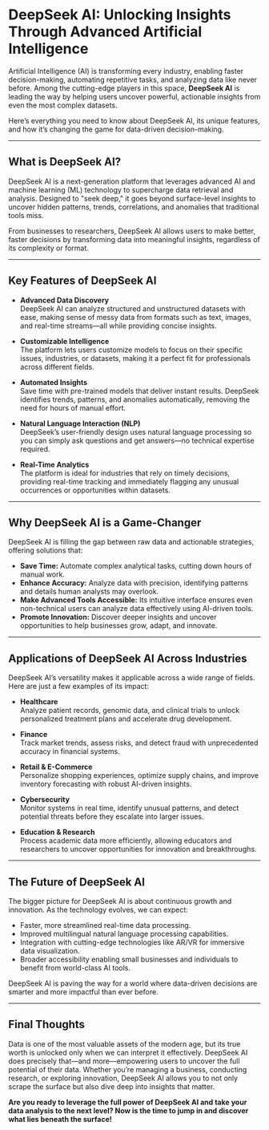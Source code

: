 # DeepSeek AI: Unlocking Insights Through Advanced Artificial Intelligence

Artificial Intelligence (AI) is transforming every industry, enabling faster decision-making, automating repetitive tasks, and analyzing data like never before. Among the cutting-edge players in this space, **DeepSeek AI** is leading the way by helping users uncover powerful, actionable insights from even the most complex datasets.

Here’s everything you need to know about DeepSeek AI, its unique features, and how it’s changing the game for data-driven decision-making.

---

## What is DeepSeek AI?

DeepSeek AI is a next-generation platform that leverages advanced AI and machine learning (ML) technology to supercharge data retrieval and analysis. Designed to "seek deep," it goes beyond surface-level insights to uncover hidden patterns, trends, correlations, and anomalies that traditional tools miss.

From businesses to researchers, DeepSeek AI allows users to make better, faster decisions by transforming data into meaningful insights, regardless of its complexity or format.

---

## Key Features of DeepSeek AI

- **Advanced Data Discovery**  
  DeepSeek AI can analyze structured and unstructured datasets with ease, making sense of messy data from formats such as text, images, and real-time streams—all while providing concise insights.

- **Customizable Intelligence**  
  The platform lets users customize models to focus on their specific issues, industries, or datasets, making it a perfect fit for professionals across different fields.

- **Automated Insights**  
  Save time with pre-trained models that deliver instant results. DeepSeek identifies trends, patterns, and anomalies automatically, removing the need for hours of manual effort.

- **Natural Language Interaction (NLP)**  
  DeepSeek’s user-friendly design uses natural language processing so you can simply ask questions and get answers—no technical expertise required.

- **Real-Time Analytics**  
  The platform is ideal for industries that rely on timely decisions, providing real-time tracking and immediately flagging any unusual occurrences or opportunities within datasets.

---

## Why DeepSeek AI is a Game-Changer

DeepSeek AI is filling the gap between raw data and actionable strategies, offering solutions that:

- **Save Time:** Automate complex analytical tasks, cutting down hours of manual work.  
- **Enhance Accuracy:** Analyze data with precision, identifying patterns and details human analysts may overlook.  
- **Make Advanced Tools Accessible:** Its intuitive interface ensures even non-technical users can analyze data effectively using AI-driven tools.  
- **Promote Innovation:** Discover deeper insights and uncover opportunities to help businesses grow, adapt, and innovate.  

---

## Applications of DeepSeek AI Across Industries

DeepSeek AI’s versatility makes it applicable across a wide range of fields. Here are just a few examples of its impact:

- **Healthcare**  
  Analyze patient records, genomic data, and clinical trials to unlock personalized treatment plans and accelerate drug development.

- **Finance**  
  Track market trends, assess risks, and detect fraud with unprecedented accuracy in financial systems.

- **Retail & E-Commerce**  
  Personalize shopping experiences, optimize supply chains, and improve inventory forecasting with robust AI-driven insights.

- **Cybersecurity**  
  Monitor systems in real time, identify unusual patterns, and detect potential threats before they escalate into larger issues.

- **Education & Research**  
  Process academic data more efficiently, allowing educators and researchers to uncover opportunities for innovation and breakthroughs.

---

## The Future of DeepSeek AI

The bigger picture for DeepSeek AI is about continuous growth and innovation. As the technology evolves, we can expect:

- Faster, more streamlined real-time data processing.  
- Improved multilingual natural language processing capabilities.  
- Integration with cutting-edge technologies like AR/VR for immersive data visualization.  
- Broader accessibility enabling small businesses and individuals to benefit from world-class AI tools.  

DeepSeek AI is paving the way for a world where data-driven decisions are smarter and more impactful than ever before.

---

## Final Thoughts

Data is one of the most valuable assets of the modern age, but its true worth is unlocked only when we can interpret it effectively. DeepSeek AI does precisely that—and more—empowering users to uncover the full potential of their data. Whether you’re managing a business, conducting research, or exploring innovation, DeepSeek AI allows you to not only scrape the surface but also dive deep into insights that matter.

**Are you ready to leverage the full power of DeepSeek AI and take your data analysis to the next level? Now is the time to jump in and discover what lies beneath the surface!**
